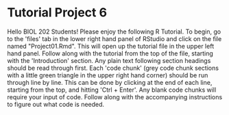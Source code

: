 # Tutorial Project 6
Hello BIOL 202 Students! Please enjoy the following R Tutorial. To begin, go to the 'files' tab in the lower right hand panel of RStudio and click on the file named "Project01.Rmd".  This will open up the tutorial file in the upper left hand panel.  Follow along with the tutorial from the top of the file, starting with the 'Introduction' section.  Any plain text following section headings should be read through first.  Each 'code chunk' (grey code chunk sections with a little green triangle in the upper right hand corner) should be run through line by line.  This can be done by clicking at the end of each line, starting from the top, and hitting 'Ctrl + Enter'.  Any blank code chunks will require your input of code.  Follow along with the accompanying instructions to figure out what code is needed.  